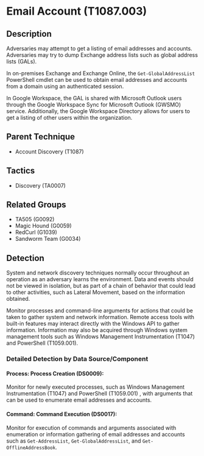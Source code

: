 # Email Account (T1087.003)

## Description
Adversaries may attempt to get a listing of email addresses and accounts. Adversaries may try to dump Exchange address lists such as global address lists (GALs).

In on-premises Exchange and Exchange Online, the ```Get-GlobalAddressList``` PowerShell cmdlet can be used to obtain email addresses and accounts from a domain using an authenticated session.

In Google Workspace, the GAL is shared with Microsoft Outlook users through the Google Workspace Sync for Microsoft Outlook (GWSMO) service. Additionally, the Google Workspace Directory allows for users to get a listing of other users within the organization.

## Parent Technique
- Account Discovery (T1087)

## Tactics
- Discovery (TA0007)

## Related Groups
- TA505 (G0092)
- Magic Hound (G0059)
- RedCurl (G1039)
- Sandworm Team (G0034)

## Detection
System and network discovery techniques normally occur throughout an operation as an adversary learns the environment. Data and events should not be viewed in isolation, but as part of a chain of behavior that could lead to other activities, such as Lateral Movement, based on the information obtained.

Monitor processes and command-line arguments for actions that could be taken to gather system and network information. Remote access tools with built-in features may interact directly with the Windows API to gather information. Information may also be acquired through Windows system management tools such as Windows Management Instrumentation (T1047) and PowerShell (T1059.001).

### Detailed Detection by Data Source/Component
#### Process: Process Creation (DS0009): 
Monitor for newly executed processes, such as Windows Management Instrumentation (T1047) and PowerShell (T1059.001) , with arguments that can be used to enumerate email addresses and accounts.

#### Command: Command Execution (DS0017): 
Monitor for execution of commands and arguments associated with enumeration or information gathering of email addresses and accounts such as ```Get-AddressList```, ```Get-GlobalAddressList```, and ```Get-OfflineAddressBook```.

